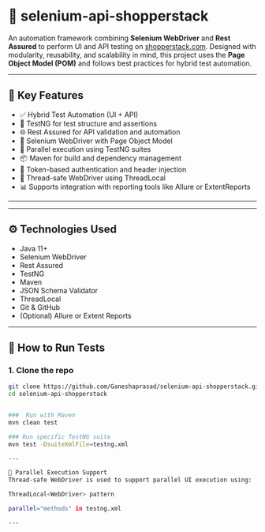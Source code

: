 # 🛒 selenium-api-shopperstack

An automation framework combining **Selenium WebDriver** and **Rest Assured** to perform UI and API testing on [shopperstack.com](https://www.shopperstack.com). Designed with modularity, reusability, and scalability in mind, this project uses the **Page Object Model (POM)** and follows best practices for hybrid test automation.

---

## 📌 Key Features

- ✅ Hybrid Test Automation (UI + API)
- 🧪 TestNG for test structure and assertions
- 🌐 Rest Assured for API validation and automation
- 🔧 Selenium WebDriver with Page Object Model
- 🔁 Parallel execution using TestNG suites
- 📦 Maven for build and dependency management
- 🔐 Token-based authentication and header injection
- 🧵 Thread-safe WebDriver using ThreadLocal
- 📊 Supports integration with reporting tools like Allure or ExtentReports

---


---

## ⚙️ Technologies Used

- Java 11+
- Selenium WebDriver
- Rest Assured
- TestNG
- Maven
- JSON Schema Validator
- ThreadLocal
- Git & GitHub
- (Optional) Allure or Extent Reports

---

## 🚀 How to Run Tests

### 1. Clone the repo
```bash
git clone https://github.com/Ganeshaprasad/selenium-api-shopperstack.git
cd selenium-api-shopperstack


###  Run with Maven
mvn clean test

### Run specific TestNG suite
mvn test -DsuiteXmlFile=testng.xml

---

🧵 Parallel Execution Support
Thread-safe WebDriver is used to support parallel UI execution using:

ThreadLocal<WebDriver> pattern

parallel="methods" in testng.xml

---


